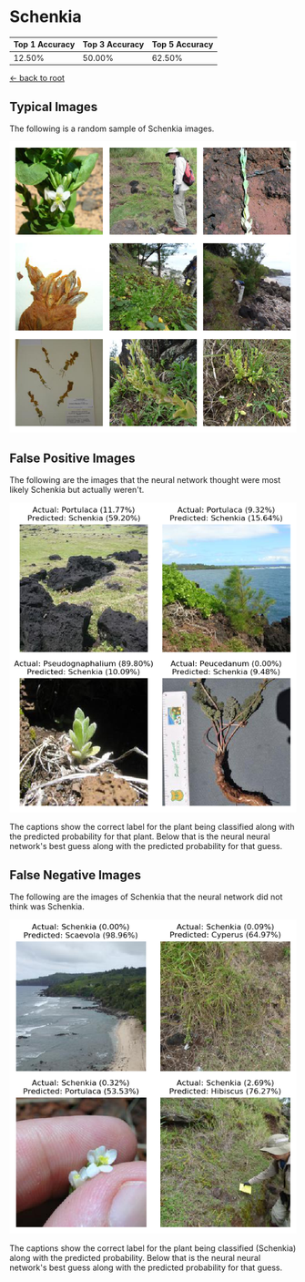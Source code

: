 
# Schenkia

| Top 1 Accuracy | Top 3 Accuracy | Top 5 Accuracy | 
| --- | --- | --- |
| 12.50% | 50.00% | 62.50% | 

[← back to root](https://github.com/HACC2018/ohia.ai#results)

## Typical Images
The following is a random sample of Schenkia images.
<p align="center"> <img src="../../../figures/typical/Schenkia.png?raw=true"> </p>

## False Positive Images
The following are the images that the neural network thought were most likely Schenkia but actually weren't.  
<p align="center"> <img src="../../../figures/false_positives/Schenkia.png?raw=true"> </p>
The captions show the correct label for the plant being classified along with the predicted probability for that plant.  Below that is the neural neural network's best guess along with the predicted probability for that guess.

## False Negative Images
The following are the images of Schenkia that the neural network did not think was Schenkia.  
<p align="center"> <img src="../../../figures/false_negatives/Schenkia.png?raw=true"> </p>
The captions show the correct label for the plant being classified (Schenkia) along with the predicted probability.  Below that is the neural neural network's best guess along with the predicted probability for that guess.

